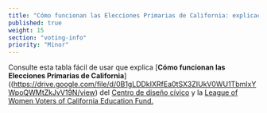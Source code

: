 ```yaml
---
title: "Cómo funcionan las Elecciones Primarias de California: explicación de los dos mejores"
published: true
weight: 15
section: "voting-info"
priority: "Minor"
---
```



Consulte esta tabla fácil de usar que explica [**Cómo funcionan las Elecciones Primarias de California**]((https://drive.google.com/file/d/0B1gLDDkIXRfEa0tSX3ZIUkV0WU1TbmIxYWpoQWMtZkJvV19N/view) del [Centro de diseño cívico](http://civicdesign.org/) y la [League of Women Voters of California Education Fund.](https://cavotes.org/)  

